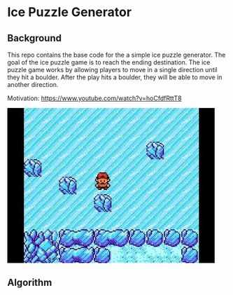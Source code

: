 # Ice Puzzle Generator

## Background

This repo contains the base code for the a simple ice puzzle generator. The goal of the ice puzzle game is to reach the ending destination. The ice puzzle game works by allowing players to move in a single direction until they hit a boulder. After the play hits a boulder, they will be able to move in another direction. 

Motivation: https://www.youtube.com/watch?v=hoCfdfRttT8

[![](img/motivation.png)](https://www.youtube.com/watch?v=hoCfdfRttT8)

## Algorithm
